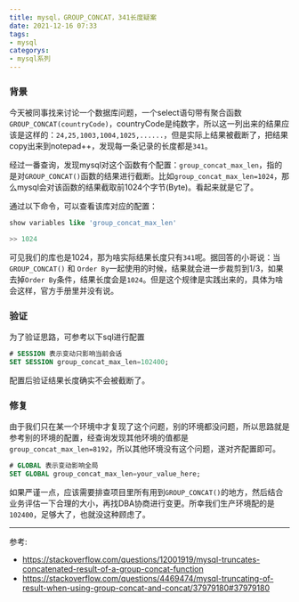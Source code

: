 ```yaml
---
title: mysql，GROUP_CONCAT，341长度疑案
date: 2021-12-16 07:33
tags: 
- mysql
categorys:
- mysql系列
---
```


### 背景
今天被同事找来讨论一个数据库问题，一个select语句带有聚合函数`GROUP_CONCAT(countryCode)`，countryCode是纯数字，所以这一列出来的结果应该是这样的：`24,25,1003,1004,1025,......`，但是实际上结果被截断了，把结果copy出来到notepad++，发现每一条记录的长度都是`341`。

经过一番查询，发现mysql对这个函数有个配置：`group_concat_max_len`，指的是对`GROUP_CONCAT()`函数的结果进行截断。比如`group_concat_max_len=1024`，那么mysql会对该函数的结果截取前1024个字节(Byte)。看起来就是它了。

通过以下命令，可以查看该库对应的配置：
```sql
show variables like 'group_concat_max_len'

>> 1024
```

可见我们的库也是1024，那为啥实际结果长度只有`341`呢。据回答的小哥说：当`GROUP_CONCAT()` 和 `Order By`一起使用的时候，结果就会进一步裁剪到1/3，如果去掉`Order By`条件，结果长度会是`1024`。但是这个规律是实践出来的，具体为啥会这样，官方手册里并没有说。

### 验证
为了验证思路，可参考以下sql进行配置
```sql
# SESSION 表示变动只影响当前会话
SET SESSION group_concat_max_len=102400;
```

配置后验证结果长度确实不会被截断了。

### 修复
由于我们只在某一个环境中才复现了这个问题，别的环境都没问题，所以思路就是参考别的环境的配置，经查询发现其他环境的值都是`group_concat_max_len=8192`，所以其他环境没有这个问题，遂对齐配置即可。

```sql
# GLOBAL 表示变动影响全局
SET GLOBAL group_concat_max_len=your_value_here;
```


如果严谨一点，应该需要排查项目里所有用到`GROUP_CONCAT()`的地方，然后结合业务评估一下合理的大小，再找DBA协商进行变更。所幸我们生产环境配的是`102400`，足够大了，也就没这种顾虑了。


---
参考:
- https://stackoverflow.com/questions/12001919/mysql-truncates-concatenated-result-of-a-group-concat-function
- https://stackoverflow.com/questions/4469474/mysql-truncating-of-result-when-using-group-concat-and-concat/37979180#37979180